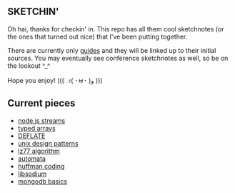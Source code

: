 ## SKETCHIN'

Oh hai, thanks for checkin' in. This repo has all them cool sketchnotes (or the ones that turned out nice) that I've been putting together. 

There are currently only [guides](https://github.com/lrlna/sketchin/tree/master/guides) and they will be linked up to their initial sources. You may eventually see conference sketchnotes as well, so be on the lookout ^_^


Hope you enjoy! (((ೕ( ･ㅂ･ )و )))

## Current pieces

- [node.js streams](https://github.com/lrlna/sketchin/blob/master/guides/node-streams.md)
- [typed arrays](https://github.com/lrlna/sketchin/blob/master/guides/typed-arrays.md)
- [DEFLATE](https://github.com/lrlna/sketchin/blob/master/guides/deflate.md)
- [unix design patterns](https://github.com/lrlna/sketchin/blob/master/guides/unix-design-patterns.md)
- [lz77 algorithm](https://github.com/lrlna/sketchin/blob/master/guides/lz77.md)
- [automata](https://github.com/lrlna/sketchin/blob/master/guides/automata.md)
- [huffman coding](https://github.com/lrlna/sketchin/blob/master/guides/huffman-trees.md)
- [libsodium](https://github.com/lrlna/sketchin/blob/master/guides/libsodium.md)
- [mongodb basics](https://github.com/lrlna/sketchin/blob/master/guides/mongodb-basics.md)
